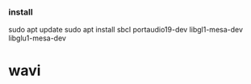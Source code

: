 
### install

sudo apt update
sudo apt install sbcl portaudio19-dev libgl1-mesa-dev libglu1-mesa-dev
# wavi
